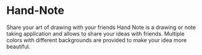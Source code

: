 # Hand-Note
Share your art of drawing with your friends
Hand Note is a drawing or note taking application and allows to share your ideas with friends. Multiple colors with different backgrounds 
are provided to make your idea more beautiful.
